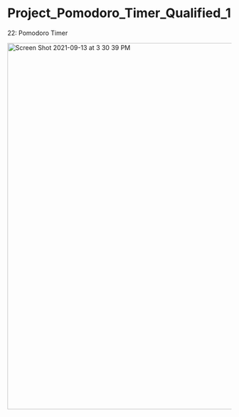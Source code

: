 # Project_Pomodoro_Timer_Qualified_1
22: Pomodoro Timer

<img width="821" alt="Screen Shot 2021-09-13 at 3 30 39 PM" src="https://user-images.githubusercontent.com/26908476/133152565-bf4c1121-9a8e-47be-93d8-5486ae5f5a00.png">

